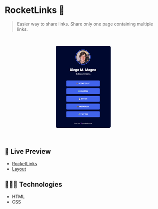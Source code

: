 # RocketLinks 🔗

> Easier way to share links. Share only one page containing multiple links.

<br/>

<p align="center">
  <img alt="Project photo showing a list of buttons with links." src="./.github/rocketlinks.png" width="35%" />
</p>

<br>

## 📝 Live Preview 

- [RocketLinks](https://diegommagno.com/github/rocketseat/events/explorer-marathon/explorer-marathon-02/rocketlinks/)
- [Layout](https://www.figma.com/community/file/1125601602315782027) 

## 🧑🏻‍💻 Technologies

- HTML
- CSS